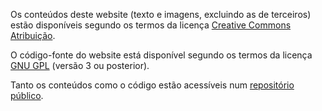 Os conteúdos deste website (texto e imagens, excluindo as de terceiros) estão disponíveis segundo os termos da licença [Creative Commons Atribuição](https://creativecommons.org/licenses/by/4.0/deed.pt_PT). 

O código-fonte do website está disponível segundo os termos da licença [GNU GPL](https://www.gnu.org/licenses/gpl-3.0.en.html) (versão 3 ou posterior). 

Tanto os conteúdos como o código estão acessíveis num [repositório público](https://github.com/transparenciahackday/dadosabertos.pt).
